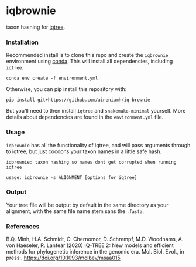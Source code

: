 # iqbrownie
taxon hashing for [iqtree](http://www.iqtree.org/). 

### Installation

Recommended install is to clone this repo and create the ``iqbrownie`` environment using [conda](https://docs.conda.io/en/latest/miniconda.html). This will install all dependencies, including ``iqtree``. 

```
conda env create -f environment.yml
```

Otherwise, you can pip install this repository with:

```
pip install git+https://github.com/aineniamh/iq-brownie
```

But you'll need to then install ``iqtree`` and ``snakemake-minimal`` yourself. More details about dependencies are found in the ``environment.yml`` file. 

### Usage

``iqbrownie`` has all the functionality of iqtree, and will pass arguments through to iqtree, but just cocoons your taxon names in a little safe hash. 

```
iqbrownie: taxon hashing so names dont get corrupted when running iqtree

usage: iqbrownie -s ALIGNMENT [options for iqtree]

```

### Output

Your tree file will be output by default in the same directory as your alignment, with the same file name stem sans the ``.fasta``.

### References

B.Q. Minh, H.A. Schmidt, O. Chernomor, D. Schrempf, M.D. Woodhams, A. von Haeseler, R. Lanfear (2020) IQ-TREE 2: New models and efficient methods for phylogenetic inference in the genomic era. Mol. Biol. Evol., in press:. https://doi.org/10.1093/molbev/msaa015

